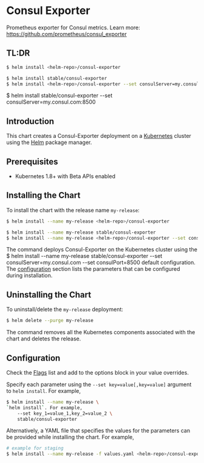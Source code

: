 # Consul Exporter

Prometheus exporter for Consul metrics.
Learn more: https://github.com/prometheus/consul_exporter

## TL:DR

```bash
$ helm install <helm-repo>/consul-exporter
```
```bash
$ helm install stable/consul-exporter
$ helm install <helm-repo>/consul-exporter --set consulServer=my.consul.com:8500
```

$ helm install stable/consul-exporter --set consulServer=my.consul.com:8500
## Introduction

This chart creates a Consul-Exporter deployment on a
[Kubernetes](http://kubernetes.io) cluster using the [Helm](https://helm.sh) package manager.

## Prerequisites

- Kubernetes 1.8+ with Beta APIs enabled

## Installing the Chart

To install the chart with the release name `my-release`:
```bash
$ helm install --name my-release <helm-repo>/consul-exporter
```
```bash
$ helm install --name my-release stable/consul-exporter
$ helm install --name my-release <helm-repo>/consul-exporter --set consulServer=my.consul.com --set consulPort=8500
```
The command deploys Consul-Exporter on the Kubernetes cluster using the
$ helm install --name my-release stable/consul-exporter --set consulServer=my.consul.com --set consulPort=8500
default configuration. The [configuration](#configuration) section lists the parameters that can be configured during installation.

## Uninstalling the Chart

To uninstall/delete the `my-release` deployment:
```bash
$ helm delete --purge my-release
```
The command removes all the Kubernetes components associated with the chart and deletes the release.

## Configuration

Check the [Flags](https://github.com/prometheus/consul_exporter#flags) list and add to the options block in your value overrides.

Specify each parameter using the `--set key=value[,key=value]` argument to
`helm install`. For example,
```bash
$ helm install --name my-release \
`helm install`. For example,
    --set key_1=value_1,key_2=value_2 \
    stable/consul-exporter
```
Alternatively, a YAML file that specifies the values for the parameters can be
provided while installing the chart. For example,
```bash
# example for staging
$ helm install --name my-release -f values.yaml <helm-repo>/consul-exporter
```
